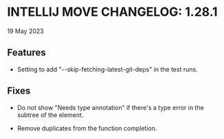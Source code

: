 # INTELLIJ MOVE CHANGELOG: 1.28.1

19 May 2023

## Features

* Setting to add "--skip-fetching-latest-git-deps" in the test runs. 

## Fixes

* Do not show "Needs type annotation" if there's a type error in the subtree of the element. 

* Remove duplicates from the function completion.
